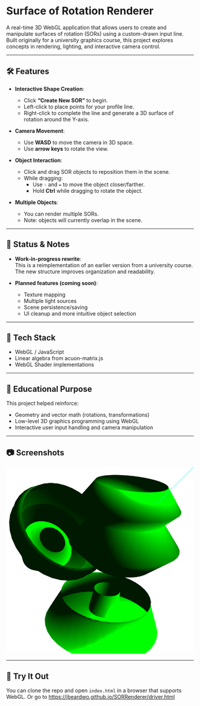 # Surface of Rotation Renderer

A real-time 3D WebGL application that allows users to create and manipulate surfaces of rotation (SORs) using a custom-drawn input line. Built originally for a university graphics course, this project explores concepts in rendering, lighting, and interactive camera control.

---

## 🛠 Features

- **Interactive Shape Creation**:  
  - Click **“Create New SOR”** to begin.  
  - Left-click to place points for your profile line.  
  - Right-click to complete the line and generate a 3D surface of rotation around the Y-axis.

- **Camera Movement**:  
  - Use **WASD** to move the camera in 3D space.  
  - Use **arrow keys** to rotate the view.

- **Object Interaction**:  
  - Click and drag SOR objects to reposition them in the scene.  
  - While dragging:  
    - Use `-` and `=` to move the object closer/farther.  
    - Hold **Ctrl** while dragging to rotate the object.

- **Multiple Objects**:  
  - You can render multiple SORs.  
  - Note: objects will currently overlap in the scene.

---

## 🚧 Status & Notes

- **Work-in-progress rewrite**:  
  This is a reimplementation of an earlier version from a university course. The new structure improves organization and readability.

- **Planned features (coming soon)**:  
  - Texture mapping  
  - Multiple light sources  
  - Scene persistence/saving  
  - UI cleanup and more intuitive object selection

---

## 🔧 Tech Stack

- WebGL / JavaScript  
- Linear algebra from acuon-matrix.js
- WebGL Shader implementations

---

## 🧠 Educational Purpose

This project helped reinforce:
- Geometry and vector math (rotations, transformations)
- Low-level 3D graphics programming using WebGL
- Interactive user input handling and camera manipulation

---

## 📷 Screenshots

![App Screenshot](SORSample.png)

---

## 🚀 Try It Out

You can clone the repo and open `index.html` in a browser that supports WebGL.
Or go to https://jbeardwo.github.io/SORRenderer/driver.html


